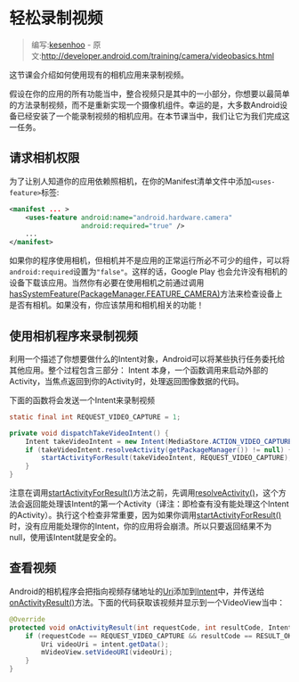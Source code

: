 # 轻松录制视频

> 编写:[kesenhoo](https://github.com/kesenhoo) - 原文:<http://developer.android.com/training/camera/videobasics.html>

这节课会介绍如何使用现有的相机应用来录制视频。

假设在你的应用的所有功能当中，整合视频只是其中的一小部分，你想要以最简单的方法录制视频，而不是重新实现一个摄像机组件。幸运的是，大多数Android设备已经安装了一个能录制视频的相机应用。在本节课当中，我们让它为我们完成这一任务。

## 请求相机权限

为了让别人知道你的应用依赖照相机，在你的Manifest清单文件中添加`<uses-feature>`标签:

```xml
<manifest ... >
    <uses-feature android:name="android.hardware.camera"
                  android:required="true" />
    ...
</manifest>
```

如果你的程序使用相机，但相机并不是应用的正常运行所必不可少的组件，可以将`android:required`设置为`"false"`。这样的话，Google Play 也会允许没有相机的设备下载该应用。当然你有必要在使用相机之前通过调用<a href="http://developer.android.com/reference/android/content/pm/PackageManager.html#hasSystemFeature(java.lang.String)">hasSystemFeature(PackageManager.FEATURE_CAMERA)</a>方法来检查设备上是否有相机。如果没有，你应该禁用和相机相关的功能！

## 使用相机程序来录制视频

利用一个描述了你想要做什么的Intent对象，Android可以将某些执行任务委托给其他应用。整个过程包含三部分： Intent 本身，一个函数调用来启动外部的 Activity，当焦点返回到你的Activity时，处理返回图像数据的代码。

下面的函数将会发送一个Intent来录制视频

```java
static final int REQUEST_VIDEO_CAPTURE = 1;

private void dispatchTakeVideoIntent() {
    Intent takeVideoIntent = new Intent(MediaStore.ACTION_VIDEO_CAPTURE);
    if (takeVideoIntent.resolveActivity(getPackageManager()) != null) {
        startActivityForResult(takeVideoIntent, REQUEST_VIDEO_CAPTURE);
    }
}
```

注意在调用<a href="http://developer.android.com/reference/android/app/Activity.html#startActivityForResult(android.content.Intent, int)">startActivityForResult()</a>方法之前，先调用<a href="http://developer.android.com/reference/android/content/Intent.html#resolveActivity(android.content.pm.PackageManager)">resolveActivity()</a>，这个方法会返回能处理该Intent的第一个Activity（译注：即检查有没有能处理这个Intent的Activity）。执行这个检查非常重要，因为如果你调用<a href="http://developer.android.com/reference/android/app/Activity.html#startActivityForResult(android.content.Intent, int)">startActivityForResult()</a>时，没有应用能处理你的Intent，你的应用将会崩溃。所以只要返回结果不为null，使用该Intent就是安全的。


## 查看视频

Android的相机程序会把指向视频存储地址的[Uri](http://developer.android.com/reference/android/net/Uri.html)添加到[Intent](http://developer.android.com/reference/android/content/Intent.html)中，并传送给<a href="http://developer.android.com/reference/android/app/Activity.html#onActivityResult(int, int, android.content.Intent)">onActivityResult()</a>方法。下面的代码获取该视频并显示到一个VideoView当中：

```java
@Override
protected void onActivityResult(int requestCode, int resultCode, Intent data) {
    if (requestCode == REQUEST_VIDEO_CAPTURE && resultCode == RESULT_OK) {
        Uri videoUri = intent.getData();
        mVideoView.setVideoURI(videoUri);
    }
}
```
